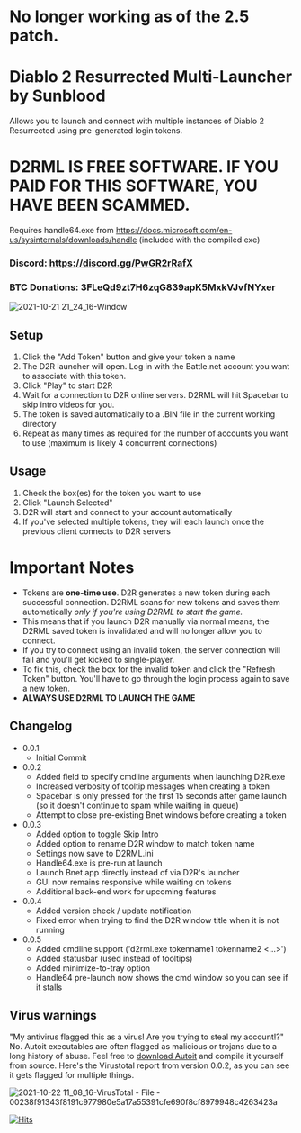 # No longer working as of the 2.5 patch. #

# Diablo 2 Resurrected Multi-Launcher by Sunblood

Allows you to launch and connect with multiple instances of Diablo 2 Resurrected using pre-generated login tokens.

# D2RML IS FREE SOFTWARE. IF YOU PAID FOR THIS SOFTWARE, YOU HAVE BEEN SCAMMED.

Requires handle64.exe from https://docs.microsoft.com/en-us/sysinternals/downloads/handle (included with the compiled exe)

### Discord: https://discord.gg/PwGR2rRafX

### BTC Donations: 3FLeQd9zt7H6zqG839apK5MxkVJvfNYxer

![2021-10-21 21_24_16-Window](https://user-images.githubusercontent.com/6067956/138388188-6e7b3dec-b07a-4036-99a5-b180348a4b75.png)

## Setup
1. Click the "Add Token" button and give your token a name
2. The D2R launcher will open. Log in with the Battle.net account you want to associate with this token.
3. Click "Play" to start D2R
4. Wait for a connection to D2R online servers. D2RML will hit Spacebar to skip intro videos for you.
5. The token is saved automatically to a .BIN file in the current working directory
6. Repeat as many times as required for the number of accounts you want to use (maximum is likely 4 concurrent connections)

## Usage
1. Check the box(es) for the token you want to use
2. Click "Launch Selected"
3. D2R will start and connect to your account automatically
4. If you've selected multiple tokens, they will each launch once the previous client connects to D2R servers

# Important Notes
* Tokens are **one-time use**. D2R generates a new token during each successful connection. D2RML scans for new tokens and saves them automatically *only if you're using D2RML to start the game.*
* This means that if you launch D2R manually via normal means, the D2RML saved token is invalidated and will no longer allow you to connect.
* If you try to connect using an invalid token, the server connection will fail and you'll get kicked to single-player.
* To fix this, check the box for the invalid token and click the "Refresh Token" button. You'll have to go through the login process again to save a new token.
* **ALWAYS USE D2RML TO LAUNCH THE GAME**

## Changelog
* 0.0.1
  -   Initial Commit
* 0.0.2
  -   Added field to specify cmdline arguments when launching D2R.exe  
  -   Increased verbosity of tooltip messages when creating a token  
  -   Spacebar is only pressed for the first 15 seconds after game launch (so it doesn't continue to spam while waiting in queue)  
  -   Attempt to close pre-existing Bnet windows before creating a token
* 0.0.3
  -   Added option to toggle Skip Intro
  -   Added option to rename D2R window to match token name
  -   Settings now save to D2RML.ini
  -   Handle64.exe is pre-run at launch
  -   Launch Bnet app directly instead of via D2R's launcher
  -   GUI now remains responsive while waiting on tokens
  -   Additional back-end work for upcoming features
* 0.0.4
  -   Added version check / update notification
  -   Fixed error when trying to find the D2R window title when it is not running
* 0.0.5
  -   Added cmdline support ('d2rml.exe tokenname1 tokenname2 <...>')
  -   Added statusbar (used instead of tooltips)
  -   Added minimize-to-tray option
  -   Handle64 pre-launch now shows the cmd window so you can see if it stalls
   
## Virus warnings
"My antivirus flagged this as a virus! Are you trying to steal my account!?"  
No. Autoit executables are often flagged as malicious or trojans due to a long history of abuse. Feel free to [download Autoit](https://www.autoitscript.com/site/autoit/downloads/) and compile it yourself from source. Here's the Virustotal report from version 0.0.2, as you can see it gets flagged for multiple things.

![2021-10-22 11_08_16-VirusTotal - File - 00238f91343f8191c977980e5a17a55391cfe690f8cf8979948c4263423a](https://user-images.githubusercontent.com/6067956/138488135-dcb08250-b4ec-4163-8b09-27cccc2ff651.png)

[![Hits](https://hits.seeyoufarm.com/api/count/incr/badge.svg?url=https%3A%2F%2Fgithub.com%2FSunblood%2FD2RML&count_bg=%2379C83D&title_bg=%23555555&icon=&icon_color=%23E7E7E7&title=hits&edge_flat=false)](https://hits.seeyoufarm.com)

